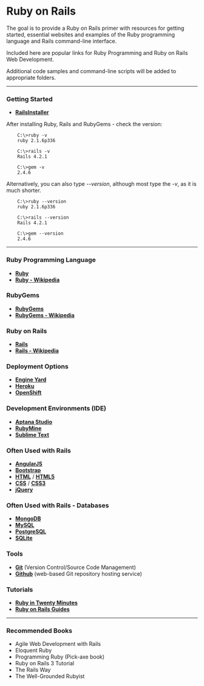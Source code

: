 # Ruby on Rails

The goal is to provide a Ruby on Rails primer with resources for getting started, essential websites and examples of the Ruby programming language and Rails command-line interface. 

Included here are popular links for Ruby Programming and Ruby on Rails Web Development.

Additional code samples and command-line scripts will be added to appropriate folders.

---

### Getting Started

- **<a href="http://railsinstaller.org/en" target="_blank">RailsInstaller</a>**

After installing Ruby, Rails and RubyGems - check the version:

		C:\>ruby -v
		ruby 2.1.6p336

		C:\>rails -v
		Rails 4.2.1

		C:\>gem -v
		2.4.6

Alternatively, you can also type <i>--version</i>, although most type the <i>-v</i>, as it is much shorter.

		C:\>ruby --version
		ruby 2.1.6p336

		C:\>rails --version
		Rails 4.2.1

		C:\>gem --version
		2.4.6

---

### Ruby Programming Language

- **<a href="https://www.ruby-lang.org/en/" target="_blank">Ruby</a>**
- **<a href="https://en.wikipedia.org/wiki/Ruby_(programming_language)" target="_blank">Ruby - Wikipedia</a>**

### RubyGems

- **<a href="https://rubygems.org/" target="_blank">RubyGems</a>**
- **<a href="https://en.wikipedia.org/wiki/RubyGems" target="_blank">RubyGems - Wikipedia</a>**

### Ruby on Rails

- **<a href="http://rubyonrails.org/" target="_blank">Rails</a>**
- **<a href="https://en.wikipedia.org/wiki/Ruby_on_Rails" target="_blank">Rails - Wikipedia</a>**

### Deployment Options

- **<a href="https://www.engineyard.com/" target="_blank">Engine Yard</a>**
- **<a href="https://www.heroku.com/" target="_blank">Heroku</a>**
- **<a href="https://www.openshift.com/" target="_blank">OpenShift</a>**

### Development Environments (IDE)

- **<a href="http://www.aptana.com/" target="_blank">Aptana Studio</a>**
- **<a href="https://www.jetbrains.com/ruby/" target="_blank">RubyMine</a>**
- **<a href="https://www.sublimetext.com/" target="_blank">Sublime Text</a>**

### Often Used with Rails

- **<a href="https://angularjs.org/" target="_blank">AngularJS</a>**
- **<a href="http://getbootstrap.com/" target="_blank">Bootstrap</a>**
- **<a href="https://developer.mozilla.org/en-US/docs/Web/HTML" target="_blank">HTML</a>** / **<a href="https://developer.mozilla.org/en-US/docs/Web/Guide/HTML/HTML5" target="_blank">HTML5</a>**
- **<a href="https://developer.mozilla.org/en-US/docs/Web/CSS" target="_blank">CSS</a>** / **<a href="https://developer.mozilla.org/en-US/docs/Web/CSS/CSS3" target="_blank">CSS3</a>**
- **<a href="https://jquery.com/" target="_blank">jQuery</a>**

### Often Used with Rails - Databases

- **<a href="https://www.mongodb.com/" target="_blank">MongoDB</a>**
- **<a href="https://www.mysql.com/" target="_blank">MySQL</a>**
- **<a href="https://www.postgresql.org/" target="_blank">PostgreSQL</a>**
- **<a href="https://www.sqlite.org/" target="_blank">SQLite</a>**

### Tools

- **<a href="https://git-scm.com/" target="_blank">Git</a>** (Version Control/Source Code Management)
- **<a href="https://github.com/" target="_blank">Github</a>** (web-based Git repository hosting service)

### Tutorials

- **<a href="https://www.ruby-lang.org/en/documentation/quickstart/" target="_blank">Ruby in Twenty Minutes</a>**
- **<a href="http://guides.rubyonrails.org/" target="_blank">Ruby on Rails Guides</a>**

---

### Recommended Books

- Agile Web Development with Rails
- Eloquent Ruby
- Programming Ruby (Pick-axe book)
- Ruby on Rails 3 Tutorial
- The Rails Way
- The Well-Grounded Rubyist